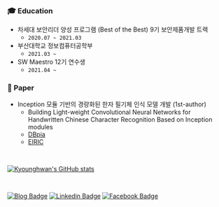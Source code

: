 <h3> 🎓 Education </h3>

- 차세대 보안리더 양성 프로그램 (Best of the Best) 9기 보안제품개발 트랙
  - `2020.07 ~ 2021.03`
- 부산대학교 정보컴퓨터공학부
  - `2021.03 ~`
- SW Maestro 12기 연수생
  - `2021.04 ~ `

<h3> 📄 Paper </h3>

- Inception 모듈 기반의 경량화된 한자 필기체 인식 모델 개발 (1st-author)
  - Building Light-weight Convolutional Neural Networks for Handwritten Chinese Character Recognition Based on Inception modules
  - [DBpia](http://www.dbpia.co.kr/journal/articleDetail?nodeId=NODE09874847)
  - [EIRIC](https://www.eiric.or.kr/literature/ser_view.php?SnxGubun=INKO&mode=total&searchCate=literature&gu=INME000G0&cmd=qryview&SnxIndxNum=234020&rownum=&totalCnt=2&rownum=2&q1_t=aW5jZXB0aW9uIOuqqOuTiA==&listUrl=L3NlYXJjaC9yZXN1bHQucGhwP1NueEd1YnVuPUlOS08mbW9kZT10b3RhbCZzZWFyY2hDYXRlPWxpdGVyYXR1cmUmcTE9aW5jZXB0aW9uKyVCOCVGMCVCNSVFMiZ4PTAmeT0w&q1=inception+%B8%F0%B5%E2&kci=)

<br />

[![Kyounghwan's GitHub stats](https://github-readme-stats.vercel.app/api?username=KyoungHwanKim&hide=issues&show_icons=true)](https://github.com/anuraghazra/github-readme-stats)

<br />

[![Blog Badge](http://img.shields.io/badge/-Blog-black?style=flat-square&logo=github&link=https://kyounghwankim.github.io/)](https://kyounghwankim.github.io/)
[![Linkedin Badge](https://img.shields.io/badge/-LinkedIn-blue?style=flat-square&logo=Linkedin&logoColor=white&link=https://www.linkedin.com/in/kyounghwan-kim-1611681b9/)](https://www.linkedin.com/in/kyounghwan-kim-1611681b9/)
[![Facebook Badge](https://img.shields.io/badge/-Facebook-1877f2?style=flat-square&logo=facebook&logoColor=white&link=https://www.facebook.com/kyounghwankim8)](https://www.facebook.com/kyounghwankim8) 
